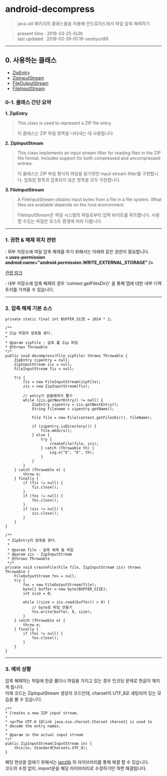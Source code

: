 # android-decompress
> java.util 패키지의 클래스들을 이용해 안드로이드에서 파일 압축 해제하기

> present time : 2018-03-25-SUN  
> last updated : 2018-03-26-01:19-seohyun99

----------------

## 0. 사용하는 클래스
* [ZipEntry](https://developer.android.com/reference/java/util/zip/ZipEntry.html)
* [ZipInputStream](https://developer.android.com/reference/java/util/zip/ZipInputStream.html)
* [FileOutputStream](https://developer.android.com/reference/java/io/FileOutputStream.html)
* [FileInputStream](https://developer.android.com/reference/java/io/FileInputStream.html)

### 0-1. 클래스 간단 요약

**1. ZipEntry**
> This class is used to represent a ZIP file entry.  
>  
> 이 클래스는 ZIP 파일 항목을 나타내는 데 사용됩니다.

**2. ZipInputStream**
> This class implements an input stream filter for reading files in the ZIP file format. Includes support for both compressed and uncompressed entries.  
>
> 이 클래스는 ZIP 파일 형식의 파일을 읽기위한 input stream filter를 구현합니다. 압축된 항목과 압축되지 않은 항목을 모두 지원합니다.

**3. FileInputStream**
> A FileInputStream obtains input bytes from a file in a file system. What files are available depends on the host environment.  
>
> FileInputStream은 파일 시스템의 파일로부터 입력 바이트를 획득합니다. 사용할 수있는 파일은 호스트 환경에 따라 다릅니다.


----------------

### 1. 권한 & 해제 위치 관련

: 외부 저장소에 파일 압축 해제를 하기 위해서는 아래와 같은 권한이 필요합니다.  
**< uses-permission android:name="android.permission.WRITE_EXTERNAL_STORAGE" />**

[관련 링크](https://developer.android.com/training/basics/data-storage/files.html?hl=ko)

: 내부 저장소에 압축 해제의 경우 'cotnext.getFilesDir()' 을 통해 앱에 대한 내부 디렉토리를 가져올 수 있습니다.


----------------

### 2. 압축 해제 기본 소스

    private static final int BUFFER_SIZE = 1024 * 2;

    /**
    * Zip 파일의 압축을 푼다.
    *
    * @param zipFile - 압축 풀 Zip 파일
    * @throws Throwable
    */*
    public void decompress(File zipFile) throws Throwable {
        ZipEntry zipentry = null;
        ZipInputStream zis = null;
        FileInputStream fis = null;

        try {
            fis = new FileInputStream(zipFile);
            zis = new ZipInputStream(fis);

            // entry가 없을때까지 뽑기
            while (zis.getNextEntry() != null) {
                ZipEntry zipentry = zis.getNextEntry();
                String filename = zipentry.getName();

                File file = new File(context.getFilesDir(), fileName);

                if (zipentry.isDirectory()) {
                    file.mkdirs();
                } else {
                    try {
                        createFile(file, zis);
                    } catch (Throwable th) {
                        Log.e("E", "E", th);
                    }
                }
            }
        } catch (Throwable e) {
            throw e;
        } finally {
            if (fis != null) {
                fis.close();
            }
            if (fos != null) {
                fos.close();
            }
            if (zis != null) {
                zis.close();
            }
        }
    }

    /**
     * ZipEntry의 압축을 푼다.
     *
     * @param file - 압축 해제 될 파일
     * @param zis - ZipInputStream
     * @throws Throwable
     */*
    private void createFile(File file, ZipInputStream zis) throws Throwable {
        FileOutputStream fos = null;
        try {
            fos = new FileOutputStream(file);
            byte[] buffer = new byte[BUFFER_SIZE];
            int size = 0;

            while ((size = zis.read(buffer)) > 0) {
                // byte로 파일 만들기
                fos.write(buffer, 0, size);
            }
        } catch (Throwable e) {
            throw e;
        } finally {
            if (fos != null) {
                fos.close();
            }
        }
    }

----------------

### 3. 예외 상황
압축 해제하는 파일에 한글 폴더나 파일을 가지고 있는 경우 인코딩 문제로 한글이 깨지게 됩니다.  
아래 코드는 ZipInputStream 생성자 코드인데, charset이 UTF_8로 세팅되어 있는 모습을 볼 수 있습니다.

    /**
    * Creates a new ZIP input stream.
    *
    * <p>The UTF-8 {@link java.nio.charset.Charset charset} is used to
    * decode the entry names.
    *
    * @param in the actual input stream
    */*
    public ZipInputStream(InputStream in) {
        this(in, StandardCharsets.UTF_8);
    }


해당 현상을 없애기 위해서는 [jazzlib](http://jazzlib.sourceforge.net) 의 라이브러리를 통해 해결 할 수 있습니다.  
코드의 수정 없이, import문을 해당 라이브러리로 수정하기만 하면 해결됩니다.
